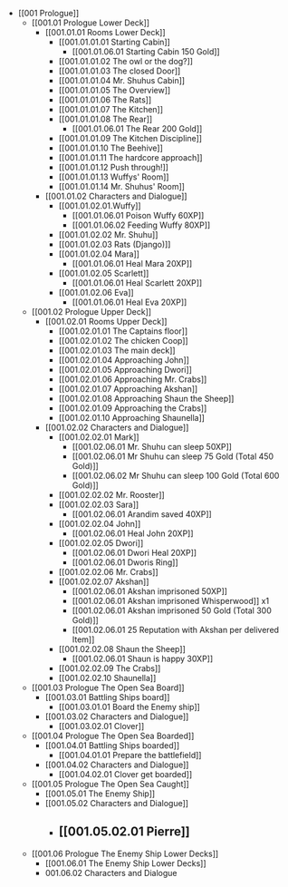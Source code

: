 - [[001 Prologue]]
	- [[001.01 Prologue Lower Deck]]
		- [[001.01.01 Rooms Lower Deck]]
			- [[001.01.01.01 Starting Cabin]]
				- [[001.01.06.01 Starting Cabin 150 Gold]]
			- [[001.01.01.02 The owl or the dog?]]
			- [[001.01.01.03 The closed Door]]
			- [[001.01.01.04 Mr. Shuhus Cabin]]
			- [[001.01.01.05 The Overview]]
			- [[001.01.01.06 The Rats]]
			- [[001.01.01.07 The Kitchen]]
			- [[001.01.01.08 The Rear]]
				- [[001.01.06.01 The Rear 200 Gold]]
			- [[001.01.01.09 The Kitchen Discipline]]
			- [[001.01.01.10 The Beehive]]
			- [[001.01.01.11 The hardcore approach]]
			- [[001.01.01.12 Push through!]]
			- [[001.01.01.13 Wuffys' Room]]
			- [[001.01.01.14 Mr. Shuhus' Room]]
		- [[001.01.02 Characters and Dialogue]]
			- [[001.01.02.01.Wuffy]]
				- [[001.01.06.01 Poison Wuffy 60XP]]
				- [[001.01.06.02 Feeding Wuffy 80XP]]
			- [[001.01.02.02 Mr. Shuhu]]
			- [[001.01.02.03 Rats (Django)]]
			- [[001.01.02.04 Mara]]
				- [[001.01.06.01 Heal Mara 20XP]]
			- [[001.01.02.05 Scarlett]]
				- [[001.01.06.01 Heal Scarlett 20XP]]
			- [[001.01.02.06 Eva]]
				- [[001.01.06.01 Heal Eva 20XP]]
	- [[001.02 Prologue Upper Deck]]
		- [[001.02.01 Rooms Upper Deck]]
			- [[001.02.01.01 The Captains floor]]
			- [[001.02.01.02 The chicken Coop]]
			- [[001.02.01.03 The main deck]]
			- [[001.02.01.04 Approaching John]]
			- [[001.02.01.05 Approaching Dwori]]
			- [[001.02.01.06 Approaching Mr. Crabs]]
			- [[001.02.01.07 Approaching Akshan]]
			- [[001.02.01.08 Approaching Shaun the Sheep]]
			- [[001.02.01.09 Approaching the Crabs]]
			- [[001.02.01.10 Approaching Shaunella]]
		- [[001.02.02 Characters and Dialogue]]
			- [[001.02.02.01 Mark]]
				- [[001.02.06.01 Mr. Shuhu can sleep 50XP]]
				- [[001.02.06.01 Mr Shuhu can sleep 75 Gold (Total 450 Gold)]]
				- [[001.02.06.02 Mr Shuhu can sleep 100 Gold (Total 600 Gold)]]
			- [[001.02.02.02 Mr. Rooster]]
			- [[001.02.02.03 Sara]]
				- [[001.02.06.01 Arandim saved 40XP]]
			- [[001.02.02.04 John]]
				- [[001.02.06.01 Heal John 20XP]]
			- [[001.02.02.05 Dwori]]
				- [[001.02.06.01 Dwori Heal 20XP]]
				- [[001.02.06.01 Dworis Ring]]
			- [[001.02.02.06 Mr. Crabs]]
			- [[001.02.02.07 Akshan]]
				- [[001.02.06.01 Akshan imprisoned 50XP]]
				- [[001.02.06.01 Akshan imprisoned Whisperwood]] x1
				- [[001.02.06.01 Akshan imprisoned 50 Gold (Total 300 Gold)]]
				- [[001.02.06.01 25 Reputation with Akshan per delivered Item]]
			- [[001.02.02.08 Shaun the Sheep]]
				- [[001.02.06.01 Shaun is happy 30XP]]
			- [[001.02.02.09 The Crabs]]
			- [[001.02.02.10 Shaunella]]
	- [[001.03 Prologue The Open Sea Board]]
		- [[001.03.01 Battling Ships board]]
			- [[001.03.01.01 Board the Enemy ship]]
		- [[001.03.02 Characters and Dialogue]]
			- [[001.03.02.01 Clover]]
	- [[001.04 Prologue The Open Sea Boarded]]
		- [[001.04.01 Battling Ships boarded]]
			- [[001.04.01.01 Prepare the battlefield]]
		- [[001.04.02 Characters and Dialogue]]
			- [[001.04.02.01 Clover get boarded]]
	- [[001.05 Prologue The Open Sea Caught]]
		- [[001.05.01 The Enemy Ship]]
		- [[001.05.02 Characters and Dialogue]]
			- [[001.05.02.01 Pierre]]
				-
	- [[001.06 Prologue The Enemy Ship Lower Decks]]
		- [[001.06.01 The Enemy Ship Lower Decks]]
		- 001.06.02 Characters and Dialogue